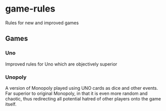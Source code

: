 # game-rules
Rules for new and improved games

## Games
### Uno
Improved rules for Uno which are objectively superior
### Unopoly
A version of Monopoly played using UNO cards as dice and other events. Far superior to original Monopoly, in that it is even more random and chaotic, thus redirecting all potential hatred of other players onto the game itself.

